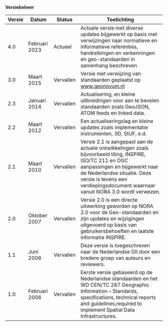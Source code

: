 **Versiebeheer**

| **Versie** | **Datum**      | **Status** |       **Toelichting**              |
|---|----------------------|------------|-----------------------------------------| 
| 4.0 | Februari 2023 | Actueel | Actuele versie met diverse updates bijgewerkt op basis met verwijzingen naar normatieve en informatieve referenties, handreikingen en verkenningen en geo-standaarden in samenhang beschreven | 
| 3.0 | Maart 2015 | Vervallen | Versie met verwijzing van standaarden geplaatst op www.geonovum.nl | 
| 2.3 | Januari 2014 | Vervallen | Actualisering, en kleine uitbreidingen voor aan te bevelen standaarden zoals GeoJSON, ATOM feeds en linked data. |
| 2.2 | Maart 2012 | Vervallen | Een actualiseringslag en kleine updates zoals implementatie instrumenten, 3D, StUF, e.d. |
| 2.1 | Maart 2010 | Vervallen | Versie 2.1 is aangepast aan de actuele ontwikkelingen zoals bijvoorbeeld tiling, INSPIRE, ISO/TC 211 en OGC aanpassingen en bijgewerkt naar de Nederlandse situatie. Deze versie is tevens een verdiepingsdocument waarnaar vanuit NORA 3.0 wordt verwezen. |
| 2.0 | Oktober 2007 | Vervallen | Versie 2.0 is een directe uitwerking geworden op NORA 2.0 voor de Geo-standaarden en zijn updates en wijzigingen uitgevoerd op basis van gebruikersbehoeften en laatste informatie INSPIRE. |
| 1.1 | Juni 2006 | Vervallen | Deze versie is toegeschreven naar de Nederlandse GII door een bredere groep van auteurs en reviewers. |
| 1.0 | Februari 2006 | Vervallen | Eerste versie gebaseerd op de Nederlandse standaarden en het WD CEN/TC 287 Geographic information – Standards, specifications, technical reports and guidelines,required to implement Spatial Data Infrastructures. |

